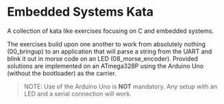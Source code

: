 # Embedded Systems Kata

A collection of kata like exercises focusing on C and embedded systems.

The exercises build upon one another to work from absolutely nothing
(00_bringup) to an application that will parse a string from the UART
and blink it out in morse code on an LED (08_morse_encoder). Provided solutions
are implemented on an ATmega328P using the Arduino Uno (without the bootloader)
as the carrier.

> NOTE: Use of the Arduino Uno is __NOT__ mandatory. Any setup with an LED and a
> serial connection will work.
